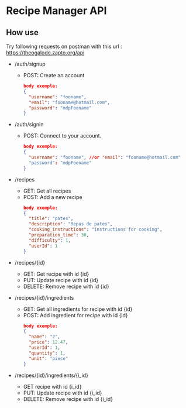 # Recipe Manager API

## How use

Try following requests on postman with this url : https://theogalode.zapto.org/api
  - /auth/signup
    - POST: Create an account
      ```json
      body exemple: 
      {
        "username": "fooname",
        "email": "fooname@hotmail.com",
        "password": "mdpFooname"
      }
      ```
      
  - /auth/signin
    - POST: Connect to your account.
      ```json
      body exemple: 
      {
        "username": "fooname", //or "email": "fooname@hotmail.com" 
        "password": "mdpFooname"
      }
      ```

  - /recipes
    - GET: Get all recipes
    - POST: Add a new recipe
      ```json
      body exemple: 
      {
        "title": "pates",
        "description": "Repas de pates",
        "cooking_instructions": "instructions for cooking",
        "preparation_time": 30,
        "difficulty": 1,
        "userId": 1
      }
      ```
  
  - /recipes/{id}
    - GET: Get recipe with id {id}
    - PUT: Update recipe with id {id}
    - DELETE: Remove recipe with id {id}
  
  - /recipes/{id}/ingredients
    - GET: Get all ingredients for recipe with id {id}
    - POST: Add ingredient for recipe with id {id}
      ```json
      body exemple: 
      {
        "name": "2",
        "price": 12.47,
        "userId": 1,
        "quantity": 1,
        "unit": "piece"
      }
      ```
      
  - /recipes/{id}/ingredients/{i_id}
    - GET recipe with id {i_id}
    - PUT: Update recipe with id {i_id}
    - DELETE: Remove recipe with id {i_id}

